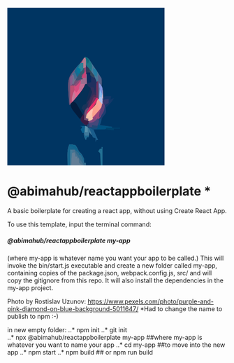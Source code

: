 ![Alt text](src/logo.svg) 
# @abimahub/reactappboilerplate *

A basic boilerplate for creating a react app, without using Create React App.

To use this template, input the terminal command:
##### @abimahub/reactappboilerplate my-app 
(where my-app is whatever name you want your app to be called.)
This will invoke the bin/start.js executable and create a new folder called my-app, containing copies of the package.json, webpack.config.js, src/ and will copy the gitignore from this repo. It will also install the dependencies in the my-app project.

Photo by Rostislav Uzunov: https://www.pexels.com/photo/purple-and-pink-diamond-on-blue-background-5011647/
*Had to change the name to publish to npm :-)

in new empty folder:
..*  npm init
..*  git init    
..*  npx @abimahub/reactappboilerplate my-app   ##where my-app is whatever you want to name your app
..*  cd my-app    ##to move into the new app
..*  npm start
..*  npm build  ## or npm run build
